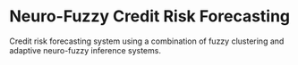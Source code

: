 # Neuro-Fuzzy Credit Risk Forecasting
Credit risk forecasting system using a combination of fuzzy clustering and adaptive neuro-fuzzy inference systems. 